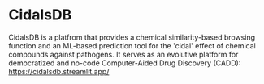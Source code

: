 # CidalsDB
CidalsDB is a platfrom that provides a chemical similarity-based browsing function and an ML-based prediction tool for the 'cidal' effect of chemical compounds against pathogens. It serves as an evolutive platform for democratized and no-code Computer-Aided Drug Discovery (CADD): https://cidalsdb.streamlit.app/
